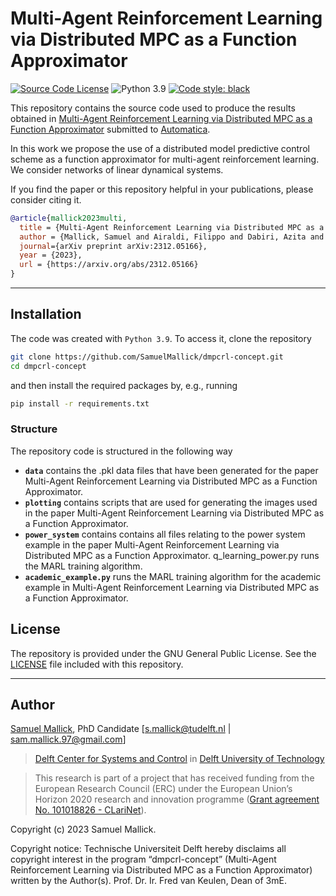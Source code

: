 # Multi-Agent Reinforcement Learning via Distributed MPC as a Function Approximator

[![Source Code License](https://img.shields.io/badge/license-GPL-blueviolet)](https://github.com/SamuelMallick/dmpcrl-concept/blob/main/LICENSE)
![Python 3.9](https://img.shields.io/badge/python-3.9-green.svg)
[![Code style: black](https://img.shields.io/badge/code%20style-black-000000.svg)](https://github.com/psf/black)


This repository contains the source code used to produce the results obtained in [Multi-Agent Reinforcement Learning via Distributed MPC as a Function Approximator](https://arxiv.org/abs/2312.05166) submitted to [Automatica](https://www.sciencedirect.com/journal/automatica/vol/160/suppl/C).

In this work we propose the use of a distributed model predictive control scheme as a function approximator for multi-agent reinforcement learning. We consider networks of linear dynamical systems.

If you find the paper or this repository helpful in your publications, please consider citing it.

```bibtex
@article{mallick2023multi,
  title = {Multi-Agent Reinforcement Learning via Distributed MPC as a Function Approximator},
  author = {Mallick, Samuel and Airaldi, Filippo and Dabiri, Azita and De Schutter, Bart},
  journal={arXiv preprint arXiv:2312.05166},
  year = {2023},
  url = {https://arxiv.org/abs/2312.05166}
}
```

---

## Installation

The code was created with `Python 3.9`. To access it, clone the repository

```bash
git clone https://github.com/SamuelMallick/dmpcrl-concept.git
cd dmpcrl-concept
```

and then install the required packages by, e.g., running

```bash
pip install -r requirements.txt
```

### Structure

The repository code is structured in the following way

- **`data`** contains the .pkl data files that have been generated for the paper Multi-Agent Reinforcement Learning via Distributed MPC as a Function Approximator.
- **`plotting`** contains scripts that are used for generating the images used in the paper Multi-Agent Reinforcement Learning via Distributed MPC as a Function Approximator.
- **`power_system`** contains contains all files relating to the power system example in the paper Multi-Agent Reinforcement Learning via Distributed MPC as a Function Approximator. q_learning_power.py runs the MARL training algorithm.
- **`academic_example.py`** runs the MARL training algorithm for the academic example in Multi-Agent Reinforcement Learning via Distributed MPC as a Function Approximator.
## License

The repository is provided under the GNU General Public License. See the [LICENSE](https://github.com/SamuelMallick/dmpcrl-concept/blob/main/LICENSE) file included with this repository.

---

## Author

[Samuel Mallick](https://www.tudelft.nl/staff/s.h.mallick/), PhD Candidate [s.mallick@tudelft.nl | sam.mallick.97@gmail.com]

> [Delft Center for Systems and Control](https://www.tudelft.nl/en/3me/about/departments/delft-center-for-systems-and-control/) in [Delft University of Technology](https://www.tudelft.nl/en/)

> This research is part of a project that has received funding from the European Research Council (ERC) under the European Union’s Horizon 2020 research and innovation programme ([Grant agreement No. 101018826 - CLariNet](https://cordis.europa.eu/project/id/101018826)).

Copyright (c) 2023 Samuel Mallick.

Copyright notice: Technische Universiteit Delft hereby disclaims all copyright interest in the program “dmpcrl-concept” (Multi-Agent Reinforcement Learning via Distributed MPC as a Function Approximator) written by the Author(s). Prof. Dr. Ir. Fred van Keulen, Dean of 3mE.
